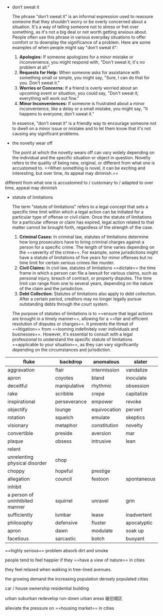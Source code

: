 - don’t sweat it
    
    The phrase "don't sweat it" is an informal expression used to reassure someone that they shouldn't worry or be overly concerned about a situation. It's a way of telling someone not to stress or fret over something, as it's not a big deal or not worth getting anxious about. People often use this phrase in various everyday situations to offer comfort or to downplay the significance of a problem. Here are some examples of when people might say "don't sweat it":
    
    1. **Apologies:** If someone apologizes for a minor mistake or inconvenience, you might respond with, "Don't sweat it; it's no problem at all."
    2. **Requests for Help:** When someone asks for assistance with something small or simple, you might say, "Sure, I can do that for you. Don't sweat it."
    3. **Worries or Concerns:** If a friend is overly worried about an upcoming event or situation, you could say, "Don't sweat it; everything will work out fine."
    4. **Minor Inconveniences:** If someone is frustrated about a minor inconvenience, like a delay or a small mistake, you might say, "It happens to everyone; don't sweat it."
    
    In essence, "don't sweat it" is a friendly way to encourage someone not to dwell on a minor issue or mistake and to let them know that it's not causing any significant problems.

- the novelty wear off
    
    The point at which the novelty wears off can vary widely depending on the individual and the specific situation or object in question. Novelty refers to the quality of being new, original, or different from what one is accustomed to. ==When something is novel, it can be exciting and interesting, but over time, its appeal may diminish.== 

different from what one is accustomed to / customary to / adapted to
over time, appeal may diminish

- statute of limitations
    
    The term "statute of limitations" refers to a legal concept that sets a specific time limit within which a legal action can be initiated for a particular type of offense or civil claim. Once the statute of limitations for a particular offense or claim has expired, legal action related to that matter cannot be brought forth, regardless of the strength of the case.
    
    1. **Criminal Cases:** In criminal law, statutes of limitations determine how long prosecutors have to bring criminal charges against a person for a specific crime. The length of time varies depending on the ==severity of the crime==. For example, some jurisdictions might have a statute of limitations of five years for minor offenses but no time limit for certain serious crimes like murder.
    2. **Civil Claims:** In civil law, statutes of limitations ==dictate== the time frame in which a person can file a lawsuit for various claims, such as personal injury, breach of contract, or property disputes. The time limit can range from one to several years, depending on the nature of the claim and the jurisdiction.
    3. **Debt Collection:** Statutes of limitations also apply to debt collection. After a certain period, creditors may no longer legally pursue outstanding debts through the court system.
    
    The purpose of statutes of limitations is to ==ensure that legal actions are brought in a timely manner==, allowing for a ==fair and efficient resolution of disputes or charges==. It prevents the threat of ==litigation== from ==looming indefinitely over individuals and businesses==. However, it's essential to consult with a legal professional to understand the specific statute of limitations ==applicable to your situation==, as they can vary significantly depending on the circumstances and jurisdiction.


| fluke                          | backdrop     | anomalous    | slater      |
| ------------------------------ | ------------ | ------------ | ----------- |
| aggravation                    | flair        | intermission | vandalize   |
| apron                          | coyotes      | bland        | inoculate   |
| deceitful                      | manipulative | rhythmic     | obsession   |
| rake                           | scribble     | crepe        | capitalize  |
| inspirational                  | perseverance | empower      | revoke      |
| objectify                      | lounge       | equivocation | pervert     |
| rotation                       | squelch      | emulate      | skeptics    |
| visionary                      | metaphor     | constitution | novelty     |
| convertible                    | preside      | aversion     | mar         |
| plaque                         | obsess       | intrusive    | lean        |
| relent                         |              |              |             |
| unrelenting physical disorder  | chop         |              |             |
| choppy                         | hopeful      | prestige     |             |
| allegation                     | council      | festoon      | spontaneous |
| inhibit                        |              |              |             |
| a person of uninhibited manner | squirrel     | unravel      | grin        |
| sufficiently                   | lumbar       | lease        | inadvertent |
| philosophy                     | defensive    | fluster      | apocalyptic |
| apron                          | dawn         | modulate     | soak up     |
| facetious                      | sarcastic    | botch        | buoyant     |

==highly serious== problem
absorb dirt and smoke

people tend to feel happier if they ==have a view of nature== in cities

they feel relaxed when walking in tree-lined avenues.

the growing demand 
the increasing population 
densely populated cities 

car / house ownership
residential building

urban
suburban
redevelop run-down urban areas 破旧城区

alleviate the pressure on ==housing market== in cities 



